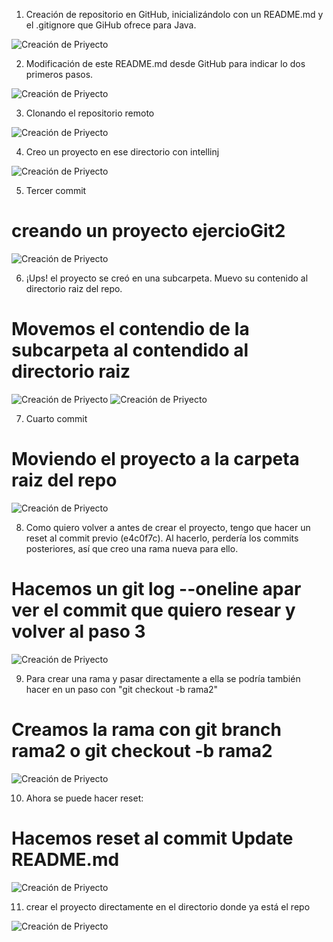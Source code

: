 1. Creación de repositorio en GitHub, inicializándolo con un README.md y el .gitignore que
GiHub ofrece para Java.

![Creación de Priyecto](./img/1.png)

2. Modificación de este README.md desde GitHub para indicar lo dos primeros pasos.

![Creación de Priyecto](./img/2.png)

3. Clonando el repositorio remoto

![Creación de Priyecto](./img/3.png)

4. Creo un proyecto en ese directorio con intellinj

![Creación de Priyecto](./img/4.png)

5. Tercer commit 
# creando un proyecto ejercioGit2

![Creación de Priyecto](./img/5.png)

6. ¡Ups! el proyecto se creó en una subcarpeta. Muevo su contenido al directorio raiz del
repo.
# Movemos el contendio de la subcarpeta al contendido al directorio raiz

![Creación de Priyecto](./img/6.png)
![Creación de Priyecto](./img/7.png)

7. Cuarto commit
# Moviendo el proyecto a la carpeta raiz del repo

![Creación de Priyecto](./img/8.png)

8. Como quiero volver a antes de crear el proyecto, tengo que hacer un reset al commit previo (e4c0f7c). Al hacerlo, perdería los commits posteriores, así que creo una rama nueva para ello.
# Hacemos un git log --oneline apar ver el commit que quiero resear y volver al paso 3

![Creación de Priyecto](./img/9.png)

9. Para crear una rama y pasar directamente a ella se podría también hacer en un paso con "git checkout -b rama2"
# Creamos la rama con git branch rama2 o git checkout -b rama2

![Creación de Priyecto](./img/10.png)

10. Ahora se puede hacer reset:
# Hacemos reset al commit Update README.md

![Creación de Priyecto](./img/11.png)

11. crear el proyecto directamente en el directorio donde ya está el repo

![Creación de Priyecto](./img/12.png)
